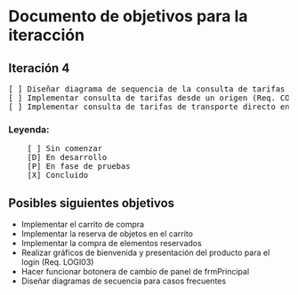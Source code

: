 # Documento de objetivos para la iteracción
## Iteración 4
<pre>
[ ] Diseñar diagrama de sequencia de la consulta de tarifas desde un origen
[ ] Implementar consulta de tarifas desde un origen (Req. CONS01)
[ ] Implementar consulta de tarifas de transporte directo entre dos ciudades (Req. CONS03)
</pre>

### Leyenda:
<pre>
    [ ] Sin comenzar
    [D] En desarrollo
    [P] En fase de pruebas
    [X] Concluido
</pre>


## Posibles siguientes objetivos
<ul>
    <li>Implementar el carrito de compra</li>
    <li>Implementar la reserva de objetos en el carrito</li>
    <li>Implementar la compra de elementos reservados</li>
    <li>Realizar gráficos de bienvenida y presentación del producto para el login (Req. LOGI03)</li>
    <li>Hacer funcionar botonera de cambio de panel de frmPrincipal</li>
    <li>Diseñar diagramas de secuencia para casos frecuentes</li>
</ul>
